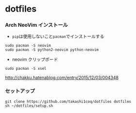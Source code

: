 # dotfiles

### Arch NeoVim インストール

- `pip`は使用しないこと`pacman`でインストールする

```
sudo pacman -S neovim
sudo pacman -S python2-neovim python-neovim
```

- neovim クリップボード

```
sudo pacman -S xsel
```
http://chakku.hatenablog.com/entry/2015/12/03/004348

### セットアップ

```
git clone https://github.com/takashi1coq/dotfiles dotfiles
sh ~/dotfiles/setup.sh
```


